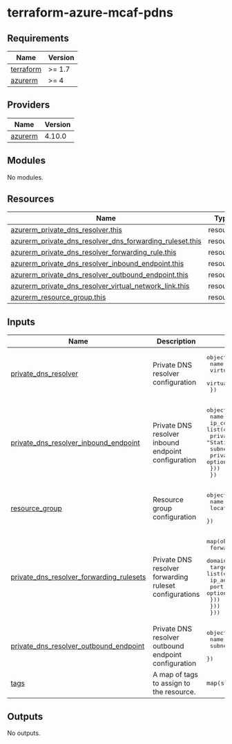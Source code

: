 # terraform-azure-mcaf-pdns
<!-- BEGIN_TF_DOCS -->
## Requirements

| Name | Version |
|------|---------|
| <a name="requirement_terraform"></a> [terraform](#requirement\_terraform) | >= 1.7 |
| <a name="requirement_azurerm"></a> [azurerm](#requirement\_azurerm) | >= 4 |

## Providers

| Name | Version |
|------|---------|
| <a name="provider_azurerm"></a> [azurerm](#provider\_azurerm) | 4.10.0 |

## Modules

No modules.

## Resources

| Name | Type |
|------|------|
| [azurerm_private_dns_resolver.this](https://registry.terraform.io/providers/hashicorp/azurerm/latest/docs/resources/private_dns_resolver) | resource |
| [azurerm_private_dns_resolver_dns_forwarding_ruleset.this](https://registry.terraform.io/providers/hashicorp/azurerm/latest/docs/resources/private_dns_resolver_dns_forwarding_ruleset) | resource |
| [azurerm_private_dns_resolver_forwarding_rule.this](https://registry.terraform.io/providers/hashicorp/azurerm/latest/docs/resources/private_dns_resolver_forwarding_rule) | resource |
| [azurerm_private_dns_resolver_inbound_endpoint.this](https://registry.terraform.io/providers/hashicorp/azurerm/latest/docs/resources/private_dns_resolver_inbound_endpoint) | resource |
| [azurerm_private_dns_resolver_outbound_endpoint.this](https://registry.terraform.io/providers/hashicorp/azurerm/latest/docs/resources/private_dns_resolver_outbound_endpoint) | resource |
| [azurerm_private_dns_resolver_virtual_network_link.this](https://registry.terraform.io/providers/hashicorp/azurerm/latest/docs/resources/private_dns_resolver_virtual_network_link) | resource |
| [azurerm_resource_group.this](https://registry.terraform.io/providers/hashicorp/azurerm/latest/docs/resources/resource_group) | resource |

## Inputs

| Name | Description | Type | Default | Required |
|------|-------------|------|---------|:--------:|
| <a name="input_private_dns_resolver"></a> [private\_dns\_resolver](#input\_private\_dns\_resolver) | Private DNS resolver configuration | <pre>object({<br>    name                 = string<br>    virtual_network_id   = string<br>    virtual_network_name = string<br>  })</pre> | n/a | yes |
| <a name="input_private_dns_resolver_inbound_endpoint"></a> [private\_dns\_resolver\_inbound\_endpoint](#input\_private\_dns\_resolver\_inbound\_endpoint) | Private DNS resolver inbound endpoint configuration | <pre>object({<br>    name = string<br>    ip_configurations = list(object({<br>      private_ip_allocation_method = optional(string, "Static")<br>      subnet_id                    = string<br>      private_ip_address           = optional(string, null)<br>    }))<br>  })</pre> | n/a | yes |
| <a name="input_resource_group"></a> [resource\_group](#input\_resource\_group) | Resource group configuration | <pre>object({<br>    name     = string<br>    location = string<br>  })</pre> | n/a | yes |
| <a name="input_private_dns_resolver_forwarding_rulesets"></a> [private\_dns\_resolver\_forwarding\_rulesets](#input\_private\_dns\_resolver\_forwarding\_rulesets) | Private DNS resolver forwarding ruleset configurations | <pre>map(object({<br>    forwarding_rules = map(object({<br>      domain_name = optional(string, null)<br>      target_dns_servers = list(object({<br>        ip_address = optional(string, null)<br>        port       = optional(number, 53)<br>      }))<br>    }))<br>  }))</pre> | `{}` | no |
| <a name="input_private_dns_resolver_outbound_endpoint"></a> [private\_dns\_resolver\_outbound\_endpoint](#input\_private\_dns\_resolver\_outbound\_endpoint) | Private DNS resolver outbound endpoint configuration | <pre>object({<br>    name      = string<br>    subnet_id = string<br>  })</pre> | `null` | no |
| <a name="input_tags"></a> [tags](#input\_tags) | A map of tags to assign to the resource. | `map(string)` | `{}` | no |

## Outputs

No outputs.
<!-- END_TF_DOCS -->